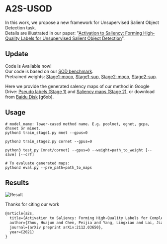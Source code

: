 # A2S-USOD

In this work, we propose a new framework for Unsupervised Salient Object Detection task.  
Details are illustrated in our paper: "[Activation to Saliency: Forming High-Quality Labels for Unsupervised Salient Object Detection](https://arxiv.org/abs/2112.03650)".  

## Update
Code is Available now!  
Our code is based on our [SOD benchmark](https://github.com/moothes/SALOD).  
Pretrained weights: [Stage1-moco](https://drive.google.com/file/d/18Ne-48WeZL-SlpG0bE80f0p8zqkpeVpG/view?usp=sharing), [Stage1-sup](https://drive.google.com/file/d/1hFvNRYN7fJd2EvRHhuHzzH853tVBjdlJ/view?usp=sharing), [Stage2-moco](https://drive.google.com/file/d/1-9UpIjj4iXw35pKIDQdbIl2wqmbXFQYO/view?usp=sharing), [Stage2-sup](https://drive.google.com/file/d/1XS73VArH5yumaer0BLCJD7A_SsMztDCV/view?usp=sharing).

Here we provide the generated salency maps of our method in Google Drive: [Pseudo labels (Stage 1)](https://drive.google.com/file/d/1SaoX2EMUKn22lJtSQeQvCJUHjedrV3hR/view?usp=sharing) and [Saliency maps (Stage 2)](https://drive.google.com/file/d/1wQGDq7jBrzt5sqXgs7dM66iMga4H9n0b/view?usp=sharing), or download from [Baidu Disk](https://pan.baidu.com/s/1diqoo98ISjZs1smsL9t-RA) [g6xb].   

 ## Usage
 
 ```
 # model_name: lower-cased method name. E.g. poolnet, egnet, gcpa, dhsnet or minet.
 python3 train_stage1.py mnet --gpus=0 
 
 python3 train_stage2.py cornet --gpus=0
 
 python3 test.py [mnet/cornet] --gpus=0 --weight=path_to_weight [--save] [--crf]
 
 # To evaluate generated maps:
 python3 eval.py --pre_path=path_to_maps
 ```
 

## Results
![Result](https://github.com/moothes/A2S-USOD/blob/main/result.PNG)

Thanks for citing our work
```xml
@article{a2s,
  title={Activation to Saliency: Forming High-Quality Labels for Completely Unsupervised Salient Object Detection},
  author={Zhou, Huajun and Chen, Peijia and Yang, Lingxiao and Lai, Jianhuang and Xie, Xiaohua},
  journal={arXiv preprint arXiv:2112.03650},
  year={2021}
}
```
